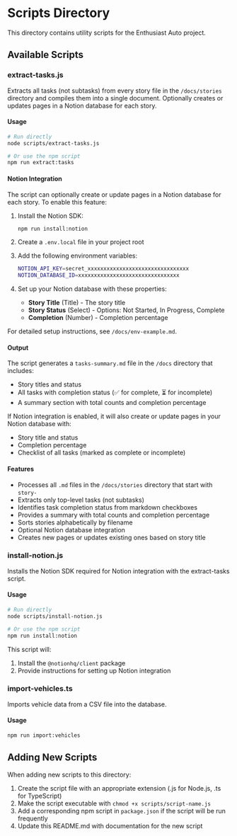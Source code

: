 # Scripts Directory

This directory contains utility scripts for the Enthusiast Auto project.

## Available Scripts

### extract-tasks.js

Extracts all tasks (not subtasks) from every story file in the `/docs/stories` directory and compiles them into a single document. Optionally creates or updates pages in a Notion database for each story.

#### Usage

```bash
# Run directly
node scripts/extract-tasks.js

# Or use the npm script
npm run extract:tasks
```

#### Notion Integration

The script can optionally create or update pages in a Notion database for each story. To enable this feature:

1. Install the Notion SDK:
   ```bash
   npm run install:notion
   ```

2. Create a `.env.local` file in your project root
3. Add the following environment variables:
   ```bash
   NOTION_API_KEY=secret_xxxxxxxxxxxxxxxxxxxxxxxxxxxxxxxx
   NOTION_DATABASE_ID=xxxxxxxxxxxxxxxxxxxxxxxxxxxxxxxx
   ```
4. Set up your Notion database with these properties:
   - **Story Title** (Title) - The story title
   - **Story Status** (Select) - Options: Not Started, In Progress, Complete
   - **Completion** (Number) - Completion percentage

For detailed setup instructions, see `/docs/env-example.md`.

#### Output

The script generates a `tasks-summary.md` file in the `/docs` directory that includes:

- Story titles and status
- All tasks with completion status (✅ for complete, ⏳ for incomplete)
- A summary section with total counts and completion percentage

If Notion integration is enabled, it will also create or update pages in your Notion database with:
- Story title and status
- Completion percentage
- Checklist of all tasks (marked as complete or incomplete)

#### Features

- Processes all `.md` files in the `/docs/stories` directory that start with `story-`
- Extracts only top-level tasks (not subtasks)
- Identifies task completion status from markdown checkboxes
- Provides a summary with total counts and completion percentage
- Sorts stories alphabetically by filename
- Optional Notion database integration
- Creates new pages or updates existing ones based on story title

### install-notion.js

Installs the Notion SDK required for Notion integration with the extract-tasks script.

#### Usage

```bash
# Run directly
node scripts/install-notion.js

# Or use the npm script
npm run install:notion
```

This script will:
1. Install the `@notionhq/client` package
2. Provide instructions for setting up Notion integration

### import-vehicles.ts

Imports vehicle data from a CSV file into the database.

#### Usage

```bash
npm run import:vehicles
```

## Adding New Scripts

When adding new scripts to this directory:

1. Create the script file with an appropriate extension (.js for Node.js, .ts for TypeScript)
2. Make the script executable with `chmod +x scripts/script-name.js`
3. Add a corresponding npm script in `package.json` if the script will be run frequently
4. Update this README.md with documentation for the new script
